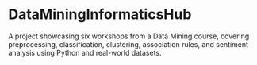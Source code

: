 # DataMiningInformaticsHub
A project showcasing six workshops from a Data Mining course, covering preprocessing, classification, clustering, association rules, and sentiment analysis using Python and real-world datasets.

